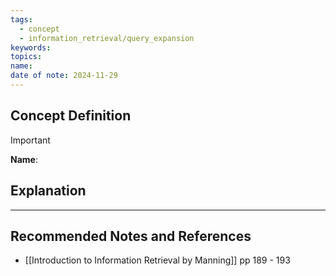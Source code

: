 ```yaml
---
tags:
  - concept
  - information_retrieval/query_expansion
keywords: 
topics: 
name: 
date of note: 2024-11-29
---
```


## Concept Definition

>[!important]
>**Name**: 



## Explanation





-----------
##  Recommended Notes and References


- [[Introduction to Information Retrieval by Manning]] pp 189 - 193